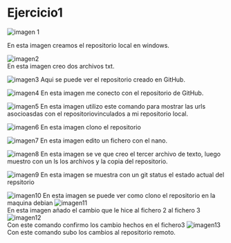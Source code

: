 # Ejercicio1
![imagen 1](./capturas/captura1.png)  

En esta imagen creamos el repositorio local en windows.  
  
![imagen2](./capturas/captura2.png)  
En esta imagen creo dos archivos txt. 
  
![imagen3](./capturas/captura3.png)
Aqui se puede ver el repositorio creado en GitHub.  
  
![imagen4](./capturas/captura4.png)
En esta imagen me conecto con el repositorio de GitHub.  
  
![imagen5](./capturas/captura5.png)
En esta imagen utilizo este comando para mostrar las urls asocioasdas con el repositoriovinculados a mi repositorio local.  
  
![imagen6](./capturas/captura6.png)
En esta imagen clono el repositorio  
  
![imagen7](./capturas/captura7.png)
En esta imagen edito un fichero con el nano.  
  
![imagen8](./capturas/captura8.png)
En esta imagen se ve que creo el tercer archivo de texto, luego muestro con un ls los archivos y la copia del repositorio.  
  
![imagen9](./capturas/captura9.png)
En esta imagen se muestra con un git status el estado actual del repsitorio  

![imagen10](./capturas/captura10.png)
En esta imagen se puede ver como clono el repositorio en la maquina debian
![imagen11](./capturas/captura11.png)  
En esta imagen añado el cambio que le hice al fichero 2 al fichero 3  
![imagen12](./capturas/captura12.png)  
Con este comando confirmo los cambio hechos en el fichero3 
![imagen13](./capturas/captura13.png)  
Con este comando subo los cambios al repositorio remoto.
